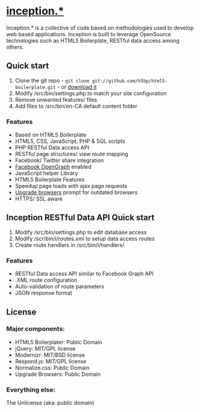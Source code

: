 # [inception.*](http://inceptiondotstar.com)

Inception.* is a collective of code based on methodologies used to develop web based applications. Inception is built to leverage OpenSource technologies such as HTML5 Boilerplate, RESTful data access among others. 


## Quick start

1. Clone the git repo - `git clone git://github.com/h5bp/html5-boilerplate.git` - or [download it](https://github.com/jalleyne/inception.-/zipball/master)
2. Modify /src/bin/settings.php to match your site configuration
3. Remove unwanted features/ files
4. Add files to /src/bin/en-CA default content folder


### Features

* Based on HTML5 Boilerplate
* HTML5, CSS, JavaScript, PHP & SQL scripts
* PHP RESTful Data access API
* RESTful page structures/ view route mapping
* Facebook/ Twitter share integration
* [Facebook OpenGraph](https://developers.facebook.com/docs/opengraph/) enabled
* JavaScript helper Library
* HTML5 Boilerplate Features
* Speedup page loads with ajax page requests
* [Upgrade browsers](http://upgradebrowsers.com/) prompt for outdated browsers
* HTTPS/ SSL aware


## Inception RESTful Data API Quick start

1. Modify /src/bin/settings.php to edit database access
2. Modify /scr/bin/i/routes.xml to setup data access routes
3. Create route handlers in /src/bin/i/handlers/


### Features

* RESTful Data access API similar to Facebook Graph API
* .XML route configuration
* Auto-validation of route parameters
* JSON response format

## License


### Major components:

* HTML5 Boilerplater: Public Domain
* jQuery: MIT/GPL license
* Modernizr: MIT/BSD license
* Respond.js: MIT/GPL license
* Normalize.css: Public Domain
* Upgrade Browsers: Public Domain

### Everything else:

The Unlicense (aka: public domain)

